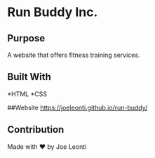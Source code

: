 # Run Buddy Inc.

## Purpose
A website that offers fitness training services.

## Built With
*HTML
*CSS

##Website
https://joeleonti.github.io/run-buddy/

## Contribution
Made with ❤️ by Joe Leonti
